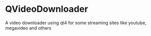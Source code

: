 QVideoDownloader
================

A video downloader using qt4 for some streaming sites like youtube, megavideo and others
